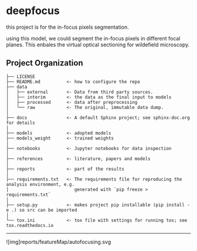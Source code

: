 # deepfocus

this project is for the in-focus pixels segmentation.

using this model, we could segment the in-focus pixels in different focal planes. This enbales the virtual optical sectioning for wildefield microscopy.

Project Organization
------------

    ├── LICENSE
    ├── README.md          <- how to configure the repo
    ├── data
    │   ├── external       <- Data from third party sources.
    │   ├── interim        <- the data as the final input to models
    │   ├── processed      <- data after preprocessing
    │   └── raw            <- The original, immutable data dump.
    │
    ├── docs               <- A default Sphinx project; see sphinx-doc.org for details
    │
    ├── models             <- adopted models
    ├── models_weight      <- trained weights
    │
    ├── notebooks          <- Jupyter notebooks for data inspection
    │
    ├── references         <- literature, papers and models
    │
    ├── reports            <- part of the results
    │
    ├── requirements.txt   <- The requirements file for reproducing the analysis environment, e.g.
    │                         generated with `pip freeze > requirements.txt`
    │
    ├── setup.py           <- makes project pip installable (pip install -e .) so src can be imported
    │
    └── tox.ini            <- tox file with settings for running tox; see tox.readthedocs.io


--------


![img]reports/featureMap/autofocusing.svg
